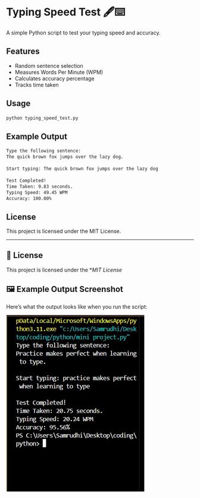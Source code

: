 # Typing Speed Test 🖋️⌨️

A simple Python script to test your typing speed and accuracy.

## Features
- Random sentence selection
- Measures Words Per Minute (WPM)
- Calculates accuracy percentage
- Tracks time taken

## Usage

```bash
python typing_speed_test.py
```

## Example Output

```
Type the following sentence:
The quick brown fox jumps over the lazy dog.

Start typing: The quick brown fox jumps over the lazy dog

Test Completed!
Time Taken: 9.83 seconds.
Typing Speed: 49.45 WPM
Accuracy: 100.00%
```

## License
This project is licensed under the MIT License.

---

## 📄 License

This project is licensed under the **MIT License*



## 🖼 Example Output Screenshot

Here’s what the output looks like when you run the script:

![Typing Test Output](output_example.jpg)
